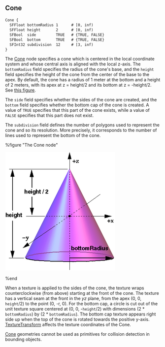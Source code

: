 ## Cone

```
Cone {
  SFFloat bottomRadius 1      # [0, inf)
  SFFloat height       2      # [0, inf)
  SFBool  side         TRUE   # {TRUE, FALSE}
  SFBool  bottom       TRUE   # {TRUE, FALSE}
  SFInt32 subdivision  12     # [3, inf)
}
```

The [Cone](#cone) node specifies a cone which is centered in the local coordinate system and whose central axis is aligned with the local z-axis.
The `bottomRadius` field specifies the radius of the cone's base, and the `height` field specifies the height of the cone from the center of the base to the apex.
By default, the cone has a radius of 1 meter at the bottom and a height of 2 meters, with its apex at z = height/2 and its bottom at z = -height/2.
See [this figure](#the-cone-node).

The `side` field specifies whether the sides of the cone are created, and the `bottom` field specifies whether the bottom cap of the cone is created.
A value of `TRUE` specifies that this part of the cone exists, while a value of `FALSE` specifies that this part does not exist.

The `subdivision` field defines the number of polygons used to represent the cone and so its resolution.
More precisely, it corresponds to the number of lines used to represent the bottom of the cone.

%figure "The Cone node"

![cone.png](images/cone.png)

%end

When a texture is applied to the sides of the cone, the texture wraps counterclockwise (from above) starting at the front of the cone.
The texture has a vertical seam at the front in the *yz* plane, from the apex (0, 0, `height`/2) to the point (0, -r, 0).
For the bottom cap, a circle is cut out of the unit texture square centered at (0, 0, -`height`/2) with dimensions (2 * `bottomRadius`) by (2 * `bottomRadius`).
The bottom cap texture appears right side up when the top of the cone is rotated towards the positive y-axis.
[TextureTransform](texturetransform.md) affects the texture coordinates of the Cone.

[Cone](#cone) geometries cannot be used as primitives for collision detection in bounding objects.
